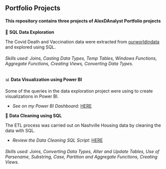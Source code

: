 ## Portfolio Projects

#### This repository contains three projects of AlexDAnalyst Portfolio projects

:compass: **SQL Data Exploration**
    
  The Covid Death and Vaccination data were extracted from [ourworldindata](https://ourworldindata.org/covid-deaths) and explored using SQL.
    
###### Skills used: Joins, Casting Data Types, Temp Tables, Windows Functions, Aggregate Functions, Creating Views, Converting Data Types.

:bar_chart: **Data Visualization using Power BI**
    
  Some of the queries in the data exploration project were using to create visualizations in Power BI.
  - *See on my Power BI Dashboard:* [HERE](https://app.powerbi.com/groups/d6bcd25c-dd72-4f13-9883-203d87c14051/reports/d63df2f9-b189-4e4a-ba7c-9bda6b111bf3/ReportSection)
    
:broom: **Data Cleaning using SQL**
    
  The ETL process was carried out on Nashville Housing data by cleaning the data with SQL.
  - *Review the Data Cleaning SQL Script:* [HERE](https://github.com/ifeoluwa-23/AlexTheAnalyst-Portfolio-Projects/blob/main/Data%20Cleaning%20Script/Data%20Cleaning%20Script.sql)

###### Skills used: Joins, Converting Data Types, Alter and Update Tables, Use of Parsename, Substring, Case, Partition and Aggregate Functions, Creating Views.
